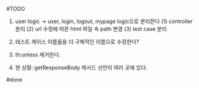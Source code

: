 #TODO
1. user logic -> user, login, logout, mypage logic으로 분리한다
    (1) controller 분리
    (2) url 수정에 따른 html 파일 속 path 변경
    (3) test case 분리
    
2. 테스트 케이스 이름들을 더 구체적인 이름으로 수정한다?
3. th:unless 제거한다.
4. 현 상황: getResponseBody 메서드 선언이 여러 곳에 있다. 



#done
